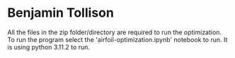 # Benjamin Tollison
All the files in the zip folder/directory are required to run the optimization. To run the program select the 'airfoil-optimization.ipynb' notebook to run. It is using python 3.11.2 to run.